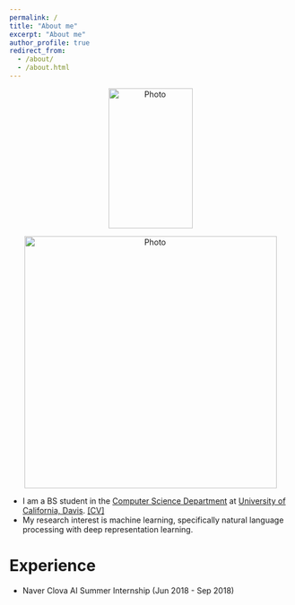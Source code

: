 ```yaml
---
permalink: /
title: "About me"
excerpt: "About me"
author_profile: true
redirect_from: 
  - /about/
  - /about.html
---
```


<p align="center">
  <img src="https://yunwontae.github.io/images/yunwon.png?raw=true" alt="Photo" style="height: 250; width: 150px;"/> 
</p>

<p align="center">
  <img src="https://yunwontae.github.io/files/1.png?raw=true" alt="Photo" style="width: 450px;"/> 
</p>

* I am a BS student in the [Computer Science Department](http://www.cs.ucdavis.edu/) at [University of California, Davis](https://www.ucdavis.edu/). [[CV]](http://yunwontae.github.io/files/Yunwon_Tae.pdf)
* My research interest is machine learning, specifically natural language processing with deep representation learning.

Experience
======
* Naver Clova AI Summer Internship (Jun 2018 - Sep 2018)
